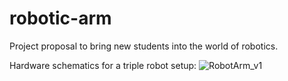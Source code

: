 # robotic-arm
Project proposal to bring new students into the world of robotics. 

Hardware schematics for a triple robot setup:
![RobotArm_v1](https://user-images.githubusercontent.com/44278520/174462293-ebd4b647-00e5-4fb7-8bcb-fc6c1a7a5235.png)
